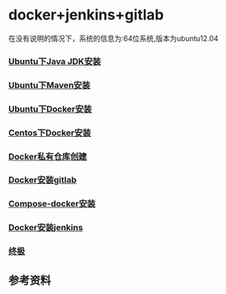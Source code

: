 # docker+jenkins+gitlab #
在没有说明的情况下，系统的信息为:64位系统,版本为ubuntu12.04

### [Ubuntu下Java JDK安装](ubuntu-java-jdk.md)
### [Ubuntu下Maven安装](ubuntu-maven.md)
### [Ubuntu下Docker安装](ubuntu-docker-install.md)
### [Centos下Docker安装](centos-docker-install.md)
### [Docker私有仓库创建](docker-registry.md)
### [Docker安装gitlab](docker-gitlab.md)
### [Compose-docker安装](compose-docker.md)
### [Docker安装jenkins](docker-jenkins.md)

### [终极](all-compose.md)



## 参考资料

